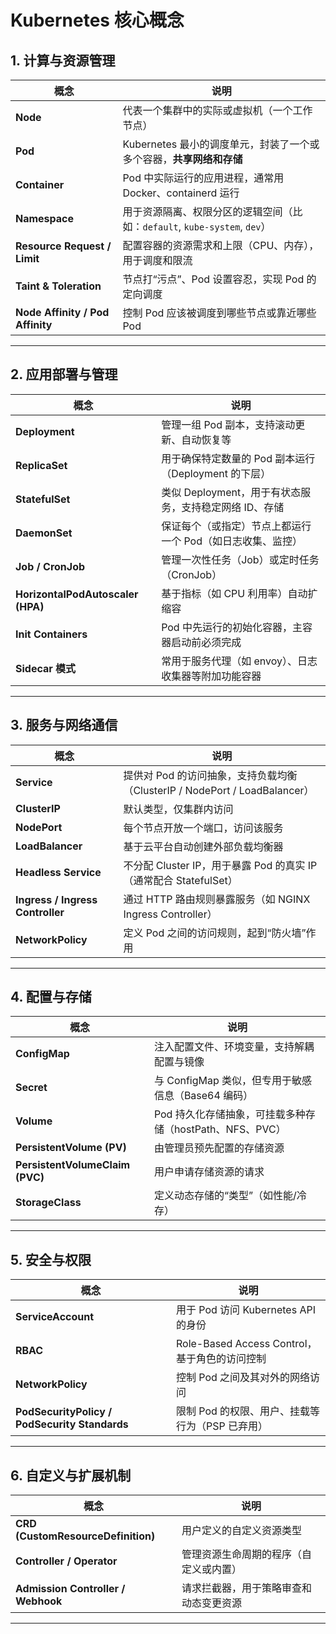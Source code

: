 # Kubernetes 核心概念


## 1. 计算与资源管理

| 概念 | 说明 |
|------|------|
| **Node** | 代表一个集群中的实际或虚拟机（一个工作节点） |
| **Pod** | Kubernetes 最小的调度单元，封装了一个或多个容器，**共享网络和存储** |
| **Container** | Pod 中实际运行的应用进程，通常用 Docker、containerd 运行 |
| **Namespace** | 用于资源隔离、权限分区的逻辑空间（比如：`default`, `kube-system`, `dev`） |
| **Resource Request / Limit** | 配置容器的资源需求和上限（CPU、内存），用于调度和限流 |
| **Taint & Toleration** | 节点打“污点”、Pod 设置容忍，实现 Pod 的定向调度 |
| **Node Affinity / Pod Affinity** | 控制 Pod 应该被调度到哪些节点或靠近哪些 Pod |

---

## 2. 应用部署与管理

| 概念 | 说明 |
|------|------|
| **Deployment** | 管理一组 Pod 副本，支持滚动更新、自动恢复等 |
| **ReplicaSet** | 用于确保特定数量的 Pod 副本运行（Deployment 的下层） |
| **StatefulSet** | 类似 Deployment，用于有状态服务，支持稳定网络 ID、存储 |
| **DaemonSet** | 保证每个（或指定）节点上都运行一个 Pod（如日志收集、监控） |
| **Job / CronJob** | 管理一次性任务（Job）或定时任务（CronJob） |
| **HorizontalPodAutoscaler (HPA)** | 基于指标（如 CPU 利用率）自动扩缩容 |
| **Init Containers** | Pod 中先运行的初始化容器，主容器启动前必须完成 |
| **Sidecar 模式** | 常用于服务代理（如 envoy）、日志收集器等附加功能容器 |

---

## 3. 服务与网络通信

| 概念 | 说明 |
|------|------|
| **Service** | 提供对 Pod 的访问抽象，支持负载均衡（ClusterIP / NodePort / LoadBalancer） |
| **ClusterIP** | 默认类型，仅集群内访问 |
| **NodePort** | 每个节点开放一个端口，访问该服务 |
| **LoadBalancer** | 基于云平台自动创建外部负载均衡器 |
| **Headless Service** | 不分配 Cluster IP，用于暴露 Pod 的真实 IP（通常配合 StatefulSet） |
| **Ingress / Ingress Controller** | 通过 HTTP 路由规则暴露服务（如 NGINX Ingress Controller） |
| **NetworkPolicy** | 定义 Pod 之间的访问规则，起到“防火墙”作用 |

---

## 4. 配置与存储

| 概念 | 说明 |
|------|------|
| **ConfigMap** | 注入配置文件、环境变量，支持解耦配置与镜像 |
| **Secret** | 与 ConfigMap 类似，但专用于敏感信息（Base64 编码） |
| **Volume** | Pod 持久化存储抽象，可挂载多种存储（hostPath、NFS、PVC） |
| **PersistentVolume (PV)** | 由管理员预先配置的存储资源 |
| **PersistentVolumeClaim (PVC)** | 用户申请存储资源的请求 |
| **StorageClass** | 定义动态存储的“类型”（如性能/冷存） |

---

## 5. 安全与权限

| 概念 | 说明 |
|------|------|
| **ServiceAccount** | 用于 Pod 访问 Kubernetes API 的身份 |
| **RBAC** | Role-Based Access Control，基于角色的访问控制 |
| **NetworkPolicy** | 控制 Pod 之间及其对外的网络访问 |
| **PodSecurityPolicy / PodSecurity Standards** | 限制 Pod 的权限、用户、挂载等行为（PSP 已弃用） |

---

## 6. 自定义与扩展机制

| 概念 | 说明 |
|------|------|
| **CRD (CustomResourceDefinition)** | 用户定义的自定义资源类型 |
| **Controller / Operator** | 管理资源生命周期的程序（自定义或内置） |
| **Admission Controller / Webhook** | 请求拦截器，用于策略审查和动态变更资源 |

---

